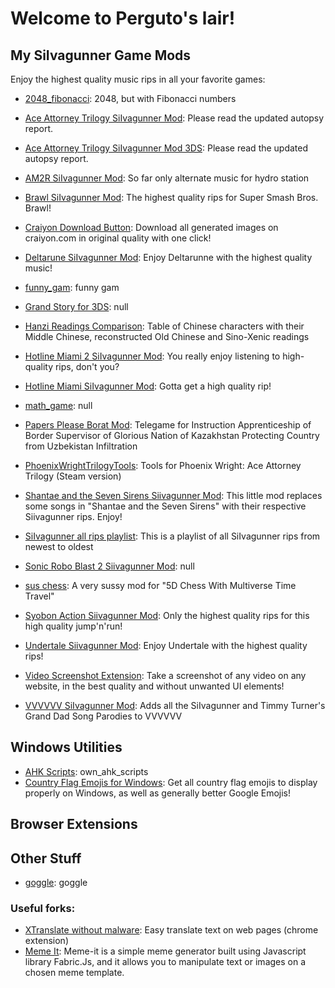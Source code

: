 # Welcome to Perguto's lair!

## My SiIvagunner Game Mods

Enjoy the highest quality music rips in all your favorite games:

- [2048_fibonacci](https://github.com/perguto/2048_fibonacci): 2048, but with Fibonacci numbers
- [Ace Attorney Trilogy SiIvagunner Mod](https://github.com/perguto/Ace-Attorney-Trilogy-SiIvagunner-Mod): Please read the updated autopsy report.
- [Ace Attorney Trilogy SiIvagunner Mod 3DS](https://github.com/perguto/Ace-Attorney-Trilogy-SiIvagunner-Mod-3DS): Please read the updated autopsy report.
- [AM2R SiIvagunner Mod](https://github.com/perguto/AM2R-SiIvagunner-Mod): So far only alternate music for hydro station
- [Brawl SiIvagunner Mod](https://github.com/perguto/Brawl-SiIvagunner-Mod): The highest quality rips for Super Smash Bros. Brawl!
- [Craiyon Download Button](https://github.com/perguto/Craiyon-Download-Button): Download all generated images on craiyon.com in original quality with one click!
- [Deltarune SiIvagunner Mod](https://github.com/perguto/Deltarune-SiIvagunner-Mod): Enjoy Deltarunne with the highest quality music!
- [funny_gam](https://github.com/perguto/funny_gam): funny gam
- [Grand Story for 3DS](https://github.com/perguto/Grand-Story-for-3DS): null
- [Hanzi Readings Comparison](https://github.com/perguto/Hanzi-Readings-Comparison): Table of Chinese characters with their Middle Chinese, reconstructed Old Chinese and Sino-Xenic readings
- [Hotline Miami 2 SiIvagunner Mod](https://github.com/perguto/Hotline-Miami-2-SiIvagunner-Mod): You really enjoy listening to high-quality rips, don't you?
- [Hotline Miami SiIvagunner Mod](https://github.com/perguto/Hotline-Miami-SiIvagunner-Mod): Gotta get a high quality rip!
- [math_game](https://github.com/perguto/math_game): null
- [Papers Please Borat Mod](https://github.com/perguto/Papers-Please-Borat-Mod): Telegame for Instruction Apprenticeship of Border Supervisor of Glorious Nation of Kazakhstan Protecting Country from Uzbekistan Infiltration


- [PhoenixWrightTrilogyTools](https://github.com/perguto/PhoenixWrightTrilogyTools): Tools for Phoenix Wright: Ace Attorney Trilogy (Steam version)
- [Shantae and the Seven Sirens Siivagunner Mod](https://github.com/perguto/Shantae-and-the-Seven-Sirens-Siivagunner-Mod): This little mod replaces some songs in "Shantae and the Seven Sirens" with their respective Siivagunner rips. Enjoy!
- [SiIvagunner all rips playlist](https://github.com/perguto/SiIvagunner-all-rips-playlist): This is a playlist of all SiIvagunner rips from newest to oldest
- [Sonic Robo Blast 2 Siivagunner Mod](https://github.com/perguto/Sonic-Robo-Blast-2-Siivagunner-Mod): null
- [sus chess](https://github.com/perguto/sus-chess): A very sussy mod for "5D Chess With Multiverse Time Travel"
- [Syobon Action Siivagunner Mod](https://github.com/perguto/Syobon-Action-Siivagunner-Mod): Only the highest quality rips for this high quality jump'n'run!
- [Undertale Siivagunner Mod](https://github.com/perguto/Undertale-Siivagunner-Mod): Enjoy Undertale with the highest quality rips!
- [Video Screenshot Extension](https://github.com/perguto/Video-Screenshot-Extension): Take a screenshot of any video on any website, in the best quality and without unwanted UI elements!
- [VVVVVV SiIvagunner Mod](https://github.com/perguto/VVVVVV-SiIvagunner-Mod): Adds all the SiIvagunner and Timmy Turner's Grand Dad Song Parodies to VVVVVV

## Windows Utilities

- [AHK Scripts](https://github.com/perguto/AHK-Scripts): own_ahk_scripts
- [Country Flag Emojis for Windows](https://github.com/perguto/Country-Flag-Emojis-for-Windows): Get all country flag emojis to display properly on Windows, as well as generally better Google Emojis!

## Browser Extensions


## Other Stuff

- [goggle](https://github.com/perguto/goggle): goggle

### Useful forks:

- [XTranslate without malware](https://github.com/perguto/XTranslate-without-malware): Easy translate text on web pages (chrome extension)
- [Meme It](https://github.com/perguto/Meme-It): Meme-it is a simple meme generator built using Javascript library Fabric.Js, and it allows you to manipulate text or images on a chosen meme template.
